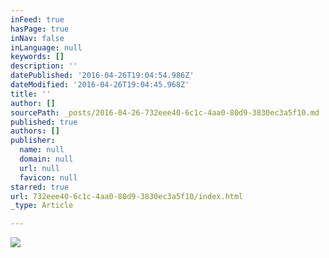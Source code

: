 ```yaml
---
inFeed: true
hasPage: true
inNav: false
inLanguage: null
keywords: []
description: ''
datePublished: '2016-04-26T19:04:54.986Z'
dateModified: '2016-04-26T19:04:45.968Z'
title: ''
author: []
sourcePath: _posts/2016-04-26-732eee40-6c1c-4aa0-80d9-3830ec3a5f10.md
published: true
authors: []
publisher:
  name: null
  domain: null
  url: null
  favicon: null
starred: true
url: 732eee40-6c1c-4aa0-80d9-3830ec3a5f10/index.html
_type: Article

---
```

![](https://the-grid-user-content.s3-us-west-2.amazonaws.com/07002123-34a2-44a9-affe-44a200551577.jpg)